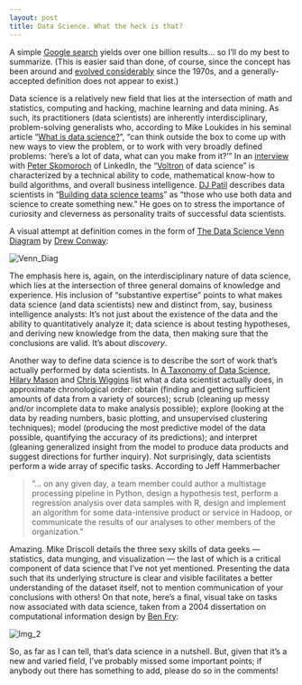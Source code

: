 ```yaml
---
layout: post
title: Data Science. What the heck is that?
---
```

A simple [Google search](http://lmgtfy.com/?q=what+is+data+science%3F) yields over one billion results… so I’ll do my best to summarize. (This is easier said than done, of course, since the concept has been around and [evolved considerably](https://www.smartdatacollective.com/evolution-what-data-science/) since the 1970s, and a generally-accepted definition does not appear to exist.)

Data science is a relatively new field that lies at the intersection of math and statistics, computing and hacking, machine learning and data mining. As such, its practitioners (data scientists) are inherently interdisciplinary, problem-solving generalists who, according to Mike Loukides in his seminal article “[What is data science?](https://www.oreilly.com/ideas/what-is-data-science)”, “can think outside the box to come up with new ways to view the problem, or to work with very broadly defined problems: ‘here’s a lot of data, what can you make from it?’” In an [interview](https://techcrunch.com/2012/09/06/in-the-studio-linkedins-pete-skomoroch-discusses-the-voltron-of-data-science/) with [Peter Skomoroch](https://twitter.com/peteskomoroch) of LinkedIn, the “[Voltron](https://www.youtube.com/watch?v=tZZv5Z2Iz_s&feature=youtu.be) of data science” is characterized by a technical ability to code, mathematical know-how to build algorithms, and overall business intelligence. [DJ Patil](https://twitter.com/dpatil) describes data scientists in “[Building data science teams](http://radar.oreilly.com/2011/09/building-data-science-teams.html?utm_source=feedburner&utm_medium=feed&utm_campaign=Feed%3A+oreilly%2Fradar%2Fatom+%28O%27Reilly+Radar%29&utm_content=My+Yahoo)” as “those who use both data and science to create something new.” He goes on to stress the importance of curiosity and cleverness as personality traits of successful data scientists.

A visual attempt at definition comes in the form of [The Data Science Venn Diagram](http://drewconway.com/zia/?p=2378) by [Drew Conway]():

![Venn_Diag](http://bdewilde.github.io/assets/images/2012-09-27-data-science-venn-diagram.png)

The emphasis here is, again, on the interdisciplinary nature of data science, which lies at the intersection of three general domains of knowledge and experience. His inclusion of “substantive expertise” points to what makes data science (and data scientists) new and distinct from, say, business intelligence analysts: It’s not just about the existence of the data and the ability to quantitatively analyze it; data science is about testing hypotheses, and deriving new knowledge from the data, then making sure that the conclusions are valid. It’s about *discovery*.

Another way to define data science is to describe the sort of work that’s actually performed by data scientists. In [A Taxonomy of Data Science](http://www.dataists.com/2010/09/a-taxonomy-of-data-science/), [Hilary Mason](https://hilarymason.com/about/) and [Chris Wiggins](http://www.columbia.edu/~chw2/) list what a data scientist actually does, in approximate chronological order: obtain (finding and getting sufficient amounts of data from a variety of sources); scrub (cleaning up messy and/or incomplete data to make analysis possible); explore (looking at the data by reading numbers, basic plotting, and unsupervised clustering techniques); model (producing the most predictive model of the data possible, quantifying the accuracy of its predictions); and interpret (gleaning generalized insight from the model to produce data products and suggest directions for further inquiry). Not surprisingly, data scientists perform a wide array of specific tasks. According to Jeff Hammerbacher

> ”… on any given day, a team member could author a multistage processing pipeline in Python, design a hypothesis test, perform a regression analysis over data samples with R, design and implement an algorithm for some data-intensive product or service in Hadoop, or communicate the results of our analyses to other members of the organization.”

Amazing. Mike Driscoll details the three sexy skills of data geeks — statistics, data munging, and visualization — the last of which is a critical component of data science that I’ve not yet mentioned. Presenting the data such that its underlying structure is clear and visible facilitates a better understanding of the dataset itself, not to mention communication of your conclusions with others! On that note, here’s a final, visual take on tasks now associated with data science, taken from a 2004 dissertation on computational information design by [Ben Fry](https://benfry.com):

![Img_2](http://bdewilde.github.io/assets/images/2012-09-27-data-science-tasks.png)

So, as far as I can tell, that’s data science in a nutshell. But, given that it’s a new and varied field, I’ve probably missed some important points; if anybody out there has something to add, please do so in the comments!

